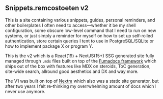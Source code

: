 ## Snippets.remcostoeten v2

This is a site containing various snippets, guides, personal reminders, and other boilerplates I often need to access—whether it be my shell configuration, some obscure low-level command that I need to run on new systems, or just simply a reminder for myself on how to set up self-rolled authentication, store certain queries I tent to use in PostgreSQL/SQLite or how to implement package X or program Y.

This is the v2 which is a React(19) + NextJS(15+) SSG generated site fully managed through `.mdx` files built on top of the [Fumadocs framework](https://fumadocs.vercel.app/) which ships out of the box  with features like MDX on steroids, ToC generation, site-wide search, allround good aesthetics and DX and way more.

The V1 was built on top of  [Nextra](https://nextra.site) which also was a static site generator, but after two years I felt re-thinking my overrwhelming amount of docs which I  never use anymore.
